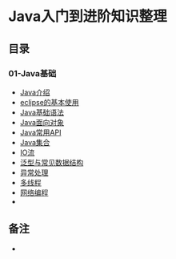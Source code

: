# Java入门到进阶知识整理


## 目录

### 01-Java基础
- [Java介绍](https://github.com/anliux/JAVALearning/blob/master/notes/01-java-base/Java%E4%BB%8B%E7%BB%8D.md)
- [eclipse的基本使用](https://github.com/anliux/JAVALearning/blob/master/notes/01-java-base/eclipse%E7%9A%84%E5%9F%BA%E6%9C%AC%E4%BD%BF%E7%94%A8.md)
- [Java基础语法](https://github.com/anliux/JAVALearning/blob/master/notes/01-java-base/Java%E5%9F%BA%E7%A1%80%E8%AF%AD%E6%B3%95.md)
- [Java面向对象](https://github.com/anliux/JAVALearning/blob/master/notes/01-java-base/Java%E9%9D%A2%E5%90%91%E5%AF%B9%E8%B1%A1.md)
- [Java常用API]()
- [Java集合]()
- [IO流]()
- [泛型与常见数据结构]()
- [异常处理]()
- [多线程]()
- [网络编程]()
- []()





## 备注
- 

